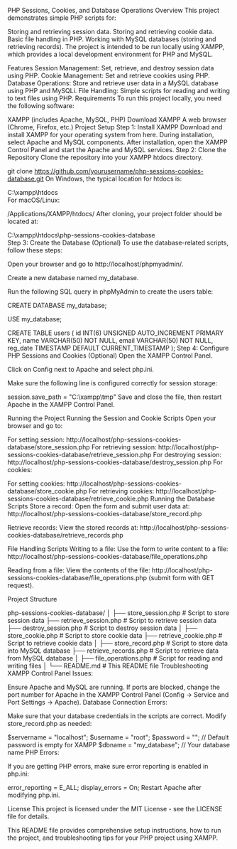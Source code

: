 PHP Sessions, Cookies, and Database Operations
Overview
This project demonstrates simple PHP scripts for:

Storing and retrieving session data.
Storing and retrieving cookie data.
Basic file handling in PHP.
Working with MySQL databases (storing and retrieving records).
The project is intended to be run locally using XAMPP, which provides a local development environment for PHP and MySQL.

Features
Session Management: Set, retrieve, and destroy session data using PHP.
Cookie Management: Set and retrieve cookies using PHP.
Database Operations: Store and retrieve user data in a MySQL database using PHP and MySQLi.
File Handling: Simple scripts for reading and writing to text files using PHP.
Requirements
To run this project locally, you need the following software:

XAMPP (includes Apache, MySQL, PHP)
Download XAMPP
A web browser (Chrome, Firefox, etc.)
Project Setup
Step 1: Install XAMPP
Download and install XAMPP for your operating system from here.
During installation, select Apache and MySQL components.
After installation, open the XAMPP Control Panel and start the Apache and MySQL services.
Step 2: Clone the Repository
Clone the repository into your XAMPP htdocs directory.


git clone https://github.com/yourusername/php-sessions-cookies-database.git
On Windows, the typical location for htdocs is:


C:\xampp\htdocs\
For macOS/Linux:


/Applications/XAMPP/htdocs/
After cloning, your project folder should be located at:


C:\xampp\htdocs\php-sessions-cookies-database\
Step 3: Create the Database (Optional)
To use the database-related scripts, follow these steps:

Open your browser and go to http://localhost/phpmyadmin/.

Create a new database named my_database.

Run the following SQL query in phpMyAdmin to create the users table:


CREATE DATABASE my_database;

USE my_database;

CREATE TABLE users (
    id INT(6) UNSIGNED AUTO_INCREMENT PRIMARY KEY,
    name VARCHAR(50) NOT NULL,
    email VARCHAR(50) NOT NULL,
    reg_date TIMESTAMP DEFAULT CURRENT_TIMESTAMP
);
Step 4: Configure PHP Sessions and Cookies (Optional)
Open the XAMPP Control Panel.

Click on Config next to Apache and select php.ini.

Make sure the following line is configured correctly for session storage:


session.save_path = "C:\xampp\tmp"
Save and close the file, then restart Apache in the XAMPP Control Panel.

Running the Project
Running the Session and Cookie Scripts
Open your browser and go to:

For setting session: http://localhost/php-sessions-cookies-database/store_session.php
For retrieving session: http://localhost/php-sessions-cookies-database/retrieve_session.php
For destroying session: http://localhost/php-sessions-cookies-database/destroy_session.php
For cookies:

For setting cookies: http://localhost/php-sessions-cookies-database/store_cookie.php
For retrieving cookies: http://localhost/php-sessions-cookies-database/retrieve_cookie.php
Running the Database Scripts
Store a record: Open the form and submit user data at: http://localhost/php-sessions-cookies-database/store_record.php

Retrieve records: View the stored records at: http://localhost/php-sessions-cookies-database/retrieve_records.php

File Handling Scripts
Writing to a file: Use the form to write content to a file: http://localhost/php-sessions-cookies-database/file_operations.php

Reading from a file: View the contents of the file: http://localhost/php-sessions-cookies-database/file_operations.php (submit form with GET request).

Project Structure

php-sessions-cookies-database/
│
├── store_session.php         # Script to store session data
├── retrieve_session.php      # Script to retrieve session data
├── destroy_session.php       # Script to destroy session data
│
├── store_cookie.php          # Script to store cookie data
├── retrieve_cookie.php       # Script to retrieve cookie data
│
├── store_record.php          # Script to store data into MySQL database
├── retrieve_records.php      # Script to retrieve data from MySQL database
│
├── file_operations.php       # Script for reading and writing files
│
└── README.md                 # This README file
Troubleshooting
XAMPP Control Panel Issues:

Ensure Apache and MySQL are running.
If ports are blocked, change the port number for Apache in the XAMPP Control Panel (Config -> Service and Port Settings -> Apache).
Database Connection Errors:

Make sure that your database credentials in the scripts are correct. Modify store_record.php as needed:


$servername = "localhost";
$username = "root";
$password = "";          // Default password is empty for XAMPP
$dbname = "my_database"; // Your database name
PHP Errors:

If you are getting PHP errors, make sure error reporting is enabled in php.ini:


error_reporting = E_ALL;
display_errors = On;
Restart Apache after modifying php.ini.

License
This project is licensed under the MIT License - see the LICENSE file for details.

This README file provides comprehensive setup instructions, how to run the project, and troubleshooting tips for your PHP project using XAMPP.

